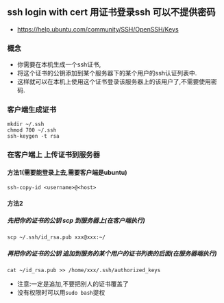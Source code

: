 ## ssh login with cert 用证书登录ssh 可以不提供密码
* https://help.ubuntu.com/community/SSH/OpenSSH/Keys

### 概念
* 你需要在本机生成一个ssh证书,
* 将这个证书的公钥添加到某个服务器下的某个用户的ssh认证列表中.
* 这样就可以在本机上使用这个证书登录该服务器上的该用户了,不需要使用密码.


### 客户端生成证书
```
mkdir ~/.ssh
chmod 700 ~/.ssh
ssh-keygen -t rsa
```

### 在客户端上 上传证书到服务器
#### 方法1(需要能登录上去,需要客户端是ubuntu)
```
ssh-copy-id <username>@<host>
```

#### 方法2
##### 先把你的证书的公钥 scp 到服务器上(在客户端执行)
```
scp ~/.ssh/id_rsa.pub xxx@xxx:~/
```

##### 再把你的证书的公钥 追加到服务的某个用户的证书列表的后面(在服务器端执行)
```
cat ~/id_rsa.pub >> /home/xxx/.ssh/authorized_keys
```

* 注意:一定是追加,不要把别人的证书覆盖了
* 没有权限时可以用`sudo bash`提权
